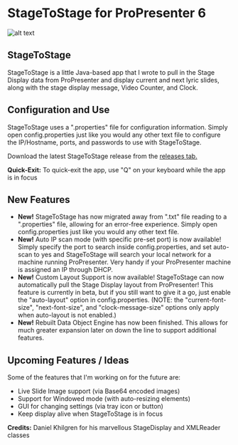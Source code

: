 # StageToStage for ProPresenter 6

![alt text](https://raw.githubusercontent.com/L2N6H5B3/StageToStage/master/Stage-To-Stage.png)

## StageToStage
StageToStage is a little Java-based app that I wrote to pull in the Stage Display data from ProPresenter and display current and next lyric slides, along with the stage display message, Video Counter, and Clock.


## Configuration and Use
StageToStage uses a ".properties" file for configuration information. Simply open config.properties just like you would any other text file to configure the IP/Hostname, ports, and passwords to use with StageToStage.

Download the latest StageToStage release from the [releases tab.](https://github.com/L2N6H5B3/ProPresenter-StageToStage-Stage-Display/releases)

**Quick-Exit:** To quick-exit the app, use "Q" on your keyboard while the app is in focus


## New Features
* **New!** StageToStage has now migrated away from ".txt" file reading to a ".properties" file, allowing for an error-free experience.  Simply open config.properties just like you would any other text file.
* **New!** Auto IP scan mode (with specific pre-set port) is now available!  Simply specify the port to search inside config.properties, and set auto-scan to yes and StageToStage will search your local network for a machine running ProPresenter.  Very handy if your ProPresenter machine is assigned an IP through DHCP.
* **New!** Custom Layout Support is now available!  StageToStage can now automatically pull the Stage Display layout from ProPresenter!  This feature is currently in beta, but if you still want to give it a go, just enable the "auto-layout" option in config.properties.  (NOTE: the "current-font-size", "next-font-size", and "clock-message-size" options only apply when auto-layout is not enabled.)
* **New!** Rebuilt Data Object Engine has now been finished.  This allows for much greater expansion later on down the line to support additional features.

## Upcoming Features / Ideas
Some of the features that I'm working on for the future are:
* Live Slide Image support (via Base64 encoded images)
* Support for Windowed mode (with auto-resizing elements)
* GUI for changing settings (via tray icon or button)
* Keep display alive when StageToStage is in focus


**Credits:**
Daniel Khilgren for his marvellous StageDisplay and XMLReader classes
